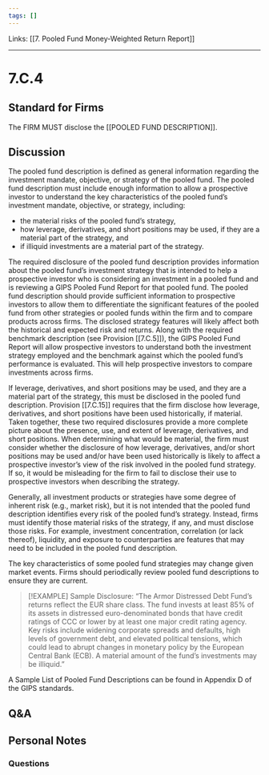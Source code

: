 ```yaml
---
tags: []
---
```

Links: [[7. Pooled Fund Money-Weighted Return Report]]
___
# 7.C.4
## Standard for Firms
The FIRM MUST disclose the [[POOLED FUND DESCRIPTION]].
## Discussion
The pooled fund description is defined as general information regarding the investment mandate, objective, or strategy of the pooled fund. The pooled fund description must include enough information to allow a prospective investor to understand the key characteristics of the pooled fund’s investment mandate, objective, or strategy, including:
- the material risks of the pooled fund’s strategy,
- how leverage, derivatives, and short positions may be used, if they are a material part of the strategy, and
- if illiquid investments are a material part of the strategy.

The required disclosure of the pooled fund description provides information about the pooled fund’s investment strategy that is intended to help a prospective investor who is considering an investment in a pooled fund and is reviewing a GIPS Pooled Fund Report for that pooled fund. The pooled fund description should provide sufficient information to prospective investors to allow them to differentiate the significant features of the pooled fund from other strategies or pooled funds within the firm and to compare products across firms. The disclosed strategy features will likely affect both the historical and expected risk and returns. Along with the required benchmark description (see Provision [[7.C.5]]), the GIPS Pooled Fund Report will allow prospective investors to understand both the investment strategy employed and the benchmark against which the pooled fund’s performance is evaluated. This will help prospective investors to compare investments across firms.

If leverage, derivatives, and short positions may be used, and they are a material part of the strategy, this must be disclosed in the pooled fund description. Provision [[7.C.15]] requires that the firm disclose how leverage, derivatives, and short positions have been used historically, if material. Taken together, these two required disclosures provide a more complete picture about the presence, use, and extent of leverage, derivatives, and short positions. When determining what would be material, the firm must consider whether the disclosure of how leverage, derivatives, and/or short positions may be used and/or have been used historically is likely to affect a prospective investor’s view of the risk involved in the pooled fund strategy. If so, it would be misleading for the firm to fail to disclose their use to prospective investors when describing the strategy.

Generally, all investment products or strategies have some degree of inherent risk (e.g., market risk), but it is not intended that the pooled fund description identifies every risk of the pooled fund’s strategy. Instead, firms must identify those material risks of the strategy, if any, and must disclose those risks. For example, investment concentration, correlation (or lack thereof), liquidity, and exposure to counterparties are features that may need to be included in the pooled fund description.

The key characteristics of some pooled fund strategies may change given market events. Firms should periodically review pooled fund descriptions to ensure they are current.

> [!EXAMPLE] Sample Disclosure:
> “The Armor Distressed Debt Fund’s returns reflect the EUR share class. The fund invests at least 85% of its assets in distressed euro-denominated bonds that have credit ratings of CCC or lower by at least one major credit rating agency. Key risks include widening corporate spreads and defaults, high levels of government debt, and elevated political tensions, which could lead to abrupt changes in monetary policy by the European Central Bank (ECB). A material amount of the fund’s investments may be illiquid.”

A Sample List of Pooled Fund Descriptions can be found in Appendix D of the GIPS standards.
## Q&A

## Personal Notes

### Questions